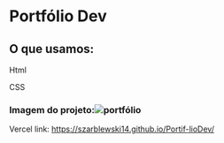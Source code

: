 # Portfólio Dev

## O que usamos:

 Html
 
 CSS
 
### Imagem do projeto:![portfólio](https://github.com/user-attachments/assets/5213fd65-175d-4486-b7ba-79990939f0bf)

Vercel link: https://szarblewski14.github.io/Portif-lioDev/

